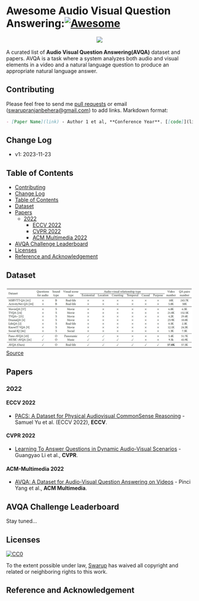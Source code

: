 # Awesome Audio Visual Question Answering:[![Awesome](https://awesome.re/badge.svg)](https://awesome.re)

<p align="center">
  <img width="250" src="https://camo.githubusercontent.com/1131548cf666e1150ebd2a52f44776d539f06324/68747470733a2f2f63646e2e7261776769742e636f6d2f73696e647265736f726875732f617765736f6d652f6d61737465722f6d656469612f6c6f676f2e737667" "Awesome!">
</p>

A curated list of **Audio Visual Question Answering(AVQA)** dataset and papers. AVQA is a task where a system analyzes both audio and visual elements in a video and a natural language question to produce an appropriate natural language answer.

## Contributing
Please feel free to send me [pull requests](https://github.com/swarupbehera/awesome-audio-visual-question-answering/pulls) or email (swarupranjanbehera@gmail.com) to add links.
Markdown format:

```markdown
- [Paper Name](link) - Author 1 et al, **Conference Year**. [[code]](link)
```

## Change Log

- v1: 2023-11-23

## Table of Contents
  * [Contributing](#contributing)
  * [Change Log](#change-log)
  * [Table of Contents](#table-of-contents)
  * [Dataset](#Dataset)
  * [Papers](#papers)
     * [2022](#2022)
        - [ECCV 2022](#ECCV-2022)
        - [CVPR 2022](#CVPR-2022)
        - [ACM Multimedia 2022](#ACM-Multimedia-2022)
  * [AVQA Challenge Leaderboard](#avqa-challenge-leaderboard)
  * [Licenses](#licenses)
  * [Reference and Acknowledgement](#reference-and-acknowledgement)

## Dataset
![AVQA Dataset Comparison](DC.png?raw=true "AVQA Dataset Comparison")
[Source](http://mn.cs.tsinghua.edu.cn/avqa/)
<!-- | Dataset | Number of Audios | Duration (hours) | Maximum Duration (seconds) | Average Duration (seconds) | Question-Answer Source | Language | Number of Questions | Number of Answers | Training Set Size | Validation Set Size | Test Set Size |
|---------|-----------------|------------------|----------------------------|----------------------------|-----------------------|----------|---------------------|-------------------|-------------------|---------------------|----------------|
| [ClothoAQA](https://zenodo.org/record/6473207) | 1991 | 12.44 | 30 | 21 | Crowdsourced | English | 9153 | 830 | 1174 | 344 | 473 |
| [CLEAR](https://ieee-dataport.org/open-access/clear-dataset-compositional-language-and-elementary-acoustic-reasoning) | 50000 | 3.12 | 0.4 | 0.25 | Programmatically Generated | English | 130957 | 47 | 35000 | 7500 | 7500 |
| [DAQA](https://github.com/facebookresearch/daqa) | 100000 | 2244.4 | 178.2 | 80.8 | Programmatically Generated | English | 599294 | 36 | 80000 | 10000 | 10000 | -->

## Papers

### 2022

#### ECCV 2022
- [PACS: A Dataset for Physical Audiovisual CommonSense Reasoning](https://www.ecva.net/papers/eccv_2022/papers_ECCV/papers/136970286.pdf) - Samuel Yu et al. (ECCV 2022), **ECCV**.

#### CVPR 2022
- [Learning To Answer Questions in Dynamic Audio-Visual Scenarios](https://openaccess.thecvf.com/content/CVPR2022/papers/Li_Learning_To_Answer_Questions_in_Dynamic_Audio-Visual_Scenarios_CVPR_2022_paper.pdf) - Guangyao Li et al., **CVPR**.

#### ACM-Multimedia 2022
- [AVQA: A Dataset for Audio-Visual Question Answering on Videos](https://dl.acm.org/doi/pdf/10.1145/3503161.3548291) - Pinci Yang et al., **ACM Multimedia**.

## AVQA Challenge Leaderboard
Stay tuned...

## Licenses

[![CC0](http://i.creativecommons.org/p/zero/1.0/88x31.png)](http://creativecommons.org/publicdomain/zero/1.0/)

To the extent possible under law, [Swarup](https://github.com/swarupbehera/) has waived all copyright and related or neighboring rights to this work.

## Reference and Acknowledgement
